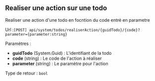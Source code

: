## <span id='realiseraction'>Realiser une action sur une todo</span>

Realiser une action d'une todo en focntion du code entré en parametre

Url :`[POST] api/system/todos/realiserAction/{guidTodo}/{code}?parameter={parameter:string}`

Paramètres : 

- **guidTodo** (System.Guid) : L'identifiant de la todo
- **code** (string) : Le code de l'action à réaliser
- **parameter** (string) : Le paramètre pour l'action

Type de retour : `bool`

